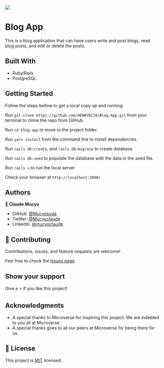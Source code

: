 
![](https://img.shields.io/badge/Microverse-blueviolet)

# Blog App

This is a blog application that can have users write and post blogs, read blog posts, and edit or delete the posts.

## Built With

- Ruby/Rails
- PostgreSQL

## Getting Started
Follow the steps bellow to get a local copy up and running.

Run `git clone https://github.com/HENRYKC24/Blog-App.git` from your terminal to clone the repo from GitHub.

Run `cd blog-app` to move to the project folder.

Run `yarn install` from the command line to install dependencies.

Run `rails db:create`, and `rails db:migrate` to create database.

Run `rails db:seed` to populate the database with the data in the seed file.

Run `rails s` to run the local server

Check your browser at `http://localhost:3000/`


## Authors

👤 **Claude Mucyo**

* GitHub: [@Mucyosoda](https://github.com/Mucyosoda)
* Twitter: [@Mucyoclaude](https://twitter.com/mucyoclaude)
* LinkedIn: [@mucyoclaude](https://www.linkedin.com/in/mucyoclaude)


## 🤝 Contributing

Contributions, issues, and feature requests are welcome!

Feel free to check the [issues page](https://github.com/HENRYKC24/Blog_App/issues).

## Show your support

Give a ⭐️ if you like this project!

## Acknowledgments

- A special thanks to Microverse for inspiring this project. We are indebted to you all at Microverse
- A special thanks goes to all our peers at Microverse for being there for us.

## 📝 License

This project is [MIT](./MIT.md) licensed.

